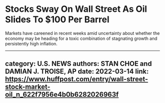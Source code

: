 # Stocks Sway On Wall Street As Oil Slides To $100 Per Barrel

Markets have careened in recent weeks amid uncertainty about whether the economy may be heading for a toxic combination of stagnating growth and persistently high inflation.

---
category: U.S. NEWS
authors: STAN CHOE and DAMIAN J. TROISE, AP
date: 2022-03-14
link: https://www.huffpost.com/entry/wall-street-stock-market-oil_n_622f7956e4b0b6282026963f
---
